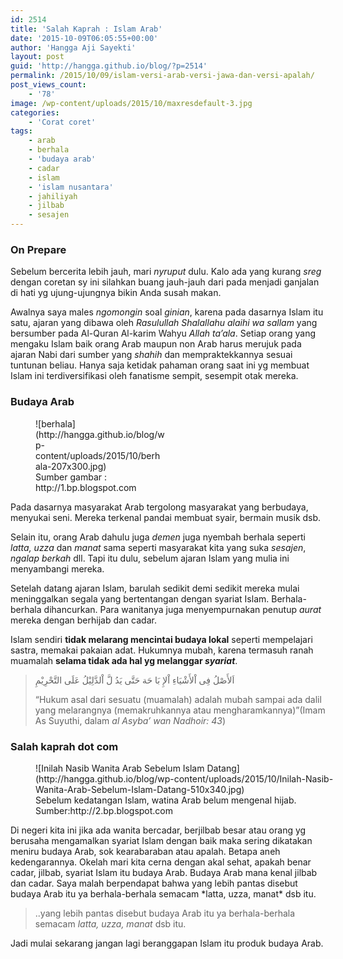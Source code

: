 ```yaml
---
id: 2514
title: 'Salah Kaprah : Islam Arab'
date: '2015-10-09T06:05:55+00:00'
author: 'Hangga Aji Sayekti'
layout: post
guid: 'http://hangga.github.io/blog/?p=2514'
permalink: /2015/10/09/islam-versi-arab-versi-jawa-dan-versi-apalah/
post_views_count:
    - '78'
image: /wp-content/uploads/2015/10/maxresdefault-3.jpg
categories:
    - 'Corat coret'
tags:
    - arab
    - berhala
    - 'budaya arab'
    - cadar
    - islam
    - 'islam nusantara'
    - jahiliyah
    - jilbab
    - sesajen
---
```


### On Prepare

Sebelum bercerita lebih jauh, mari *nyruput* dulu. Kalo ada yang kurang *sreg* dengan coretan sy ini silahkan buang jauh-jauh dari pada menjadi ganjalan di hati yg ujung-ujungnya bikin Anda susah makan.

Awalnya saya males *ngomongin* soal *ginian*, karena pada dasarnya Islam itu satu, ajaran yang dibawa oleh *Rasulullah Shalallahu alaihi wa sallam* yang bersumber pada Al-Quran Al-karim Wahyu *Allah ta’ala*. Setiap orang yang mengaku Islam baik orang Arab maupun non Arab harus merujuk pada ajaran Nabi dari sumber yang *shahih* dan mempraktekkannya sesuai tuntunan beliau. Hanya saja ketidak pahaman orang saat ini yg membuat Islam ini terdiversifikasi oleh fanatisme sempit, sesempit otak mereka.

### Budaya Arab

<figure aria-describedby="caption-attachment-2517" class="wp-caption alignleft" id="attachment_2517" style="width: 207px">![berhala](http://hangga.github.io/blog/wp-content/uploads/2015/10/berhala-207x300.jpg)<figcaption class="wp-caption-text" id="caption-attachment-2517">Sumber gambar : http://1.bp.blogspot.com</figcaption></figure>Pada dasarnya masyarakat Arab tergolong masyarakat yang berbudaya, menyukai seni. Mereka terkenal pandai membuat syair, bermain musik dsb.

Selain itu, orang Arab dahulu juga *demen* juga nyembah berhala seperti *latta, uzza* dan *manat* sama seperti masyarakat kita yang suka *sesajen*, *ngalap berkah* dll. Tapi itu dulu, sebelum ajaran Islam yang mulia ini menyambangi mereka.

Setelah datang ajaran Islam, barulah sedikit demi sedikit mereka mulai meninggalkan segala yang bertentangan dengan syariat Islam. Berhala-berhala dihancurkan. Para wanitanya juga menyempurnakan penutup *aurat* mereka dengan berhijab dan cadar.

Islam sendiri **tidak melarang mencintai budaya lokal** seperti mempelajari sastra, memakai pakaian adat. Hukumnya mubah, karena termasuh ranah muamalah **selama tidak ada hal yg melanggar *syariat***.

> اَلأَصْلُ فِى اْلأَشْيَاءِ اْلإِ بَا حَة حَتَّى يَدُ لَّ اْلدَّلِيْلُ عَلَى التَّحْرِيْمِ
> 
> “Hukum asal dari sesuatu (muamalah) adalah mubah sampai ada dalil yang melarangnya (memakruhkannya atau mengharamkannya)”(Imam As Suyuthi, dalam *al Asyba’ wan Nadhoir: 43*)

### Salah kaprah dot com

<figure aria-describedby="caption-attachment-2518" class="wp-caption alignright" id="attachment_2518" style="width: 510px">![Inilah Nasib Wanita Arab Sebelum Islam Datang](http://hangga.github.io/blog/wp-content/uploads/2015/10/Inilah-Nasib-Wanita-Arab-Sebelum-Islam-Datang-510x340.jpg)<figcaption class="wp-caption-text" id="caption-attachment-2518">Sebelum kedatangan Islam, watina Arab belum mengenal hijab. Sumber:http://2.bp.blogspot.com</figcaption></figure>Di negeri kita ini jika ada wanita bercadar, berjilbab besar atau orang yg berusaha mengamalkan syariat Islam dengan baik maka sering dikatakan meniru budaya Arab, sok kearabaraban atau apalah. Betapa aneh kedengarannya. Okelah mari kita cerna dengan akal sehat, apakah benar cadar, jilbab, syariat Islam itu budaya Arab. Budaya Arab mana kenal jilbab dan cadar. Saya malah berpendapat bahwa yang lebih pantas disebut budaya Arab itu ya berhala-berhala semacam *latta, uzza, manat* dsb itu.

> ..yang lebih pantas disebut budaya Arab itu ya berhala-berhala semacam *latta, uzza, manat* dsb itu.

Jadi mulai sekarang jangan lagi beranggapan Islam itu produk budaya Arab.